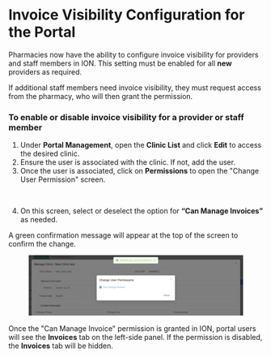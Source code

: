 # Invoice Visibility Configuration for the Portal

Pharmacies now have the ability to configure invoice visibility for providers and staff members in ION. This setting must be enabled for all **new** providers as required.

If additional staff members need invoice visibility, they must request access from the pharmacy, who will then grant the permission.

### To enable or disable invoice visibility for a provider or staff member

1. Under **Portal Management**, open the **Clinic List** and click **Edit** to access the desired clinic.
2. Ensure the user is associated with the clinic. If not, add the user.
3. Once the user is associated, click on **Permissions** to open the "Change User Permission" screen.

<figure><img src="../../.gitbook/assets/Screenshot 2024-11-25 at 4.16.15 PM.png" alt=""><figcaption></figcaption></figure>

4. On this screen, select or deselect the option for **“Can Manage Invoices”** as needed.

A green confirmation message will appear at the top of the screen to confirm the change.

<figure><img src="../../.gitbook/assets/image (527).png" alt=""><figcaption></figcaption></figure>

Once the "Can Manage Invoice" permission is granted in ION, portal users will see the **Invoices** tab on the left-side panel. If the permission is disabled, the **Invoices** tab will be hidden.

<figure><img src="../../.gitbook/assets/Screenshot 2024-11-25 at 1.05.11 PM.png" alt="" width="142"><figcaption></figcaption></figure>
